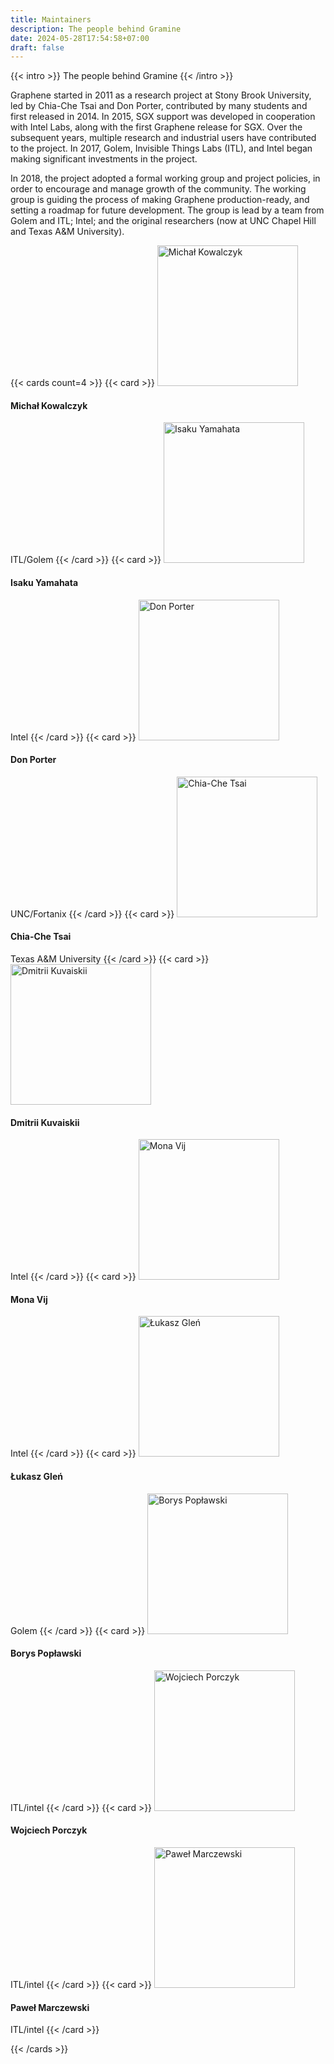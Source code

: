 ```yaml
---
title: Maintainers
description: The people behind Gramine
date: 2024-05-28T17:54:58+07:00
draft: false
---
```

{{< intro >}}
The people behind Gramine
{{< /intro >}}

Graphene started in 2011 as a research project at Stony Brook University, led by Chia-Che Tsai and Don Porter, contributed by many students and first released in 2014. In 2015, SGX support was developed in cooperation with Intel Labs, along with the first Graphene release for SGX. Over the subsequent years, multiple research and industrial users have contributed to the project. In 2017, Golem, Invisible Things Labs (ITL), and Intel began making significant investments in the project.

In 2018, the project adopted a formal working group and project policies, in order to encourage and manage growth of the community. The working group is guiding the process of making Graphene production-ready, and setting a roadmap for future development. The group is lead by a team from Golem and ITL; Intel; and the original researchers (now at UNC Chapel Hill and Texas A&M University).

{{< cards count=4 >}}
{{< card >}}
<img src="/img/people/mkow-200w.jpg" width=225 alt="Michał Kowalczyk">
<h4>Michał Kowalczyk</h4>
ITL/Golem
{{< /card >}}
{{< card >}}
<img src="/img/people/isaku-200w.jpg" width=225 alt="Isaku Yamahata">
<h4>Isaku Yamahata</h4>
Intel
{{< /card >}}
{{< card >}}
<img src="/img/people/porter-don-0922-edit-1-copy-200w.png" width=225 alt="Don Porter">
<h4>Don Porter</h4>
UNC/Fortanix
{{< /card >}}
{{< card >}}
<img src="/img/people/me-200w.jpg" width=225 alt="Chia-Che Tsai">
<h4>Chia-Che Tsai</h4>
Texas A&M University
{{< /card >}}
{{< card >}}
<img src="/img/people/dmitrii_kuvaiskii-2-200w.jpg" width=225 alt="Dmitrii Kuvaiskii">
<h4>Dmitrii Kuvaiskii</h4>
Intel
{{< /card >}}
{{< card >}}
<img src="/img/people/mona-200w.jpg" width=225 alt="Mona Vij">
<h4>Mona Vij</h4>
Intel
{{< /card >}}
{{< card >}}
<img src="/img/people/1_z4tsnep78zvqyo-i0cpfug-200w.jpg" width=225 alt="Łukasz Gleń">
<h4>Łukasz Gleń</h4>
Golem
{{< /card >}}
{{< card >}}
<img src="/img/people/generic-person.jpg" width=225 alt="Borys Popławski">
<h4>Borys Popławski</h4>
ITL/intel
{{< /card >}}
{{< card >}}
<img src="/img/people/generic-person.jpg" width=225 alt="Wojciech Porczyk">
<h4>Wojciech Porczyk</h4>
ITL/intel
{{< /card >}}
{{< card >}}
<img src="/img/people/generic-person.jpg" width=225 alt="Paweł Marczewski">
<h4>Paweł Marczewski</h4>
ITL/intel
{{< /card >}}

{{< /cards >}}